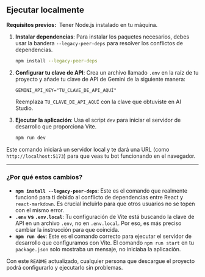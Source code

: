 ## Ejecutar localmente

**Requisitos previos:**  Tener Node.js instalado en tu máquina.

1.  **Instalar dependencias**:
    Para instalar los paquetes necesarios, debes usar la bandera `--legacy-peer-deps` para resolver los conflictos de dependencias.
    
    ```bash
    npm install --legacy-peer-deps
    ```

2.  **Configurar tu clave de API**:
    Crea un archivo llamado `.env` en la raíz de tu proyecto y añade tu clave de API de Gemini de la siguiente manera:
    
    ```
    GEMINI_API_KEY="TU_CLAVE_DE_API_AQUÍ"
    ```
    
    Reemplaza `TU_CLAVE_DE_API_AQUÍ` con la clave que obtuviste en AI Studio.

3.  **Ejecutar la aplicación**:
    Usa el script `dev` para iniciar el servidor de desarrollo que proporciona Vite.
    
    ```bash
    npm run dev
    ```

Este comando iniciará un servidor local y te dará una URL (como `http://localhost:5173`) para que veas tu bot funcionando en el navegador.

---

### ¿Por qué estos cambios?

* **`npm install --legacy-peer-deps`**: Este es el comando que realmente funcionó para ti debido al conflicto de dependencias entre React y `react-markdown`. Es crucial incluirlo para que otros usuarios no se topen con el mismo error.
* **`.env` vs `.env.local`**: Tu configuración de Vite está buscando la clave de API en un archivo `.env`, no en `.env.local`. Por eso, es más preciso cambiar la instrucción para que coincida.
* **`npm run dev`**: Este es el comando correcto para ejecutar el servidor de desarrollo que configuramos con Vite. El comando `npm run start` en tu `package.json` solo mostraba un mensaje, no iniciaba la aplicación.

Con este `README` actualizado, cualquier persona que descargue el proyecto podrá configurarlo y ejecutarlo sin problemas.